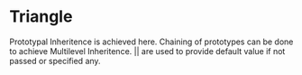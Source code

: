 # Triangle
Prototypal Inheritence is achieved here.
Chaining of prototypes can be done to achieve Multilevel Inheritence.
|| are used to provide default value if not passed or specified any.
